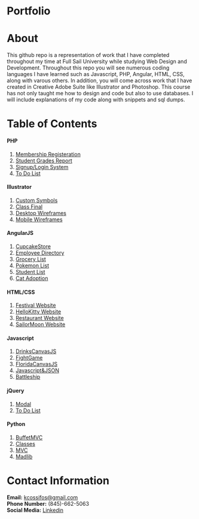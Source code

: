 # Portfolio

# About  
This github repo is a representation of work that I have completed throughout my time at Full Sail University while studying Web Design and Development. Throughout this repo you will see numerous coding languages I have learned such as Javascript, PHP, Angular, HTML, CSS, along with varous others. In addition, you will come across work that I have created in Creative Adobe Suite like Illustrator and Photoshop. This course has not only taught me how to design and code but also to use databases. I will include explanations of my code along with snippets and sql dumps. 

# Table of Contents  
#### PHP   
1) [Membership Registeration](https://github.com/kcossifos/PHP/tree/master/MembershipRegisteration)  
2) [Student Grades Report](https://github.com/kcossifos/PHP/tree/master/StudentGradesReport)  
3) [Signup/Login System](https://github.com/kcossifos/PHP/tree/master/Signup%26Login%20System)  
4) [To Do List](https://github.com/kcossifos/PHP/tree/master/ToDoLists)  

#### Illustrator    
1) [Custom Symbols](https://github.com/kcossifos/illustrator/tree/master/CustomSymbols)    
2) [Class Final](https://github.com/kcossifos/illustrator/tree/master/IllustratorFinal)  
3) [Desktop Wireframes](https://github.com/kcossifos/illustrator/tree/master/Desktop%20Wireframes)  
4) [Mobile Wireframes](https://github.com/kcossifos/illustrator/tree/master/Mobile%20Wireframes)  

#### AngularJS  
1) [CupcakeStore](https://github.com/kcossifos/Angular/tree/angular/CupcakeStore)  
2) [Employee Directory](https://github.com/kcossifos/Angular/tree/angular/EmployeeDirectory)   
3) [Grocery List](https://github.com/kcossifos/Angular/tree/angular/GroceryList)    
4) [Pokemon List](https://github.com/kcossifos/Angular/tree/angular/PokemonList)  
5) [Student List](https://github.com/kcossifos/Angular/tree/angular/StudentList)      
6) [Cat Adoption](https://github.com/kcossifos/Angular/tree/angular/CatAdoption)    

#### HTML/CSS  
1) [Festival Website](https://github.com/kcossifos/HTML-CSS/tree/master/FestivalWebsite)  
2) [HelloKitty Website](https://github.com/kcossifos/HTML-CSS/tree/master/HelloKittyWebsite)    
3) [Restaurant Website](https://github.com/kcossifos/HTML-CSS/tree/HTML/CSS/RestaurantWebsite)    
4) [SailorMoon Website](https://github.com/kcossifos/HTML-CSS/tree/HTML/CSS/SailorMoonWebsite)    

#### Javascript
1) [DrinksCanvasJS](https://github.com/kcossifos/Javascript/tree/master/DrinksCanvasJS)  
2) [FightGame](https://github.com/kcossifos/Javascript/tree/master/FightGame)    
3) [FloridaCanvasJS](https://github.com/kcossifos/Javascript/tree/master/FloridaCanvasJS)    
4) [Javascript&JSON](https://github.com/kcossifos/Javascript/tree/master/Javascript%26JSON)    
5) [Battleship](https://github.com/kcossifos/Javascript/tree/master/battleship)  

#### jQuery 
1) [Modal](https://github.com/kcossifos/jQuery/tree/master/Modal)  
2) [To Do List](https://github.com/kcossifos/jQuery/tree/master/ToDo)    

#### Python
1) [BuffetMVC](https://github.com/kcossifos/Python/tree/master/BuffetMVC)  
2) [Classes](https://github.com/kcossifos/Python/tree/master/Classes)    
3) [MVC](https://github.com/kcossifos/Python/tree/master/MVC)    
4) [Madlib](https://github.com/kcossifos/Python/tree/master/Madlib)    


# Contact Information    
**Email:** kcossifos@gmail.com  
**Phone Number:** (845)-662-5063  
**Social Media:** [Linkedin](https://www.linkedin.com/in/kcossifos/)  

